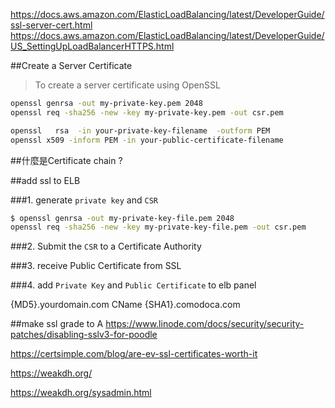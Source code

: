 https://docs.aws.amazon.com/ElasticLoadBalancing/latest/DeveloperGuide/ssl-server-cert.html
https://docs.aws.amazon.com/ElasticLoadBalancing/latest/DeveloperGuide/US_SettingUpLoadBalancerHTTPS.html

##Create a Server Certificate
>To create a server certificate using OpenSSL

```bash
openssl genrsa -out my-private-key.pem 2048
openssl req -sha256 -new -key my-private-key.pem -out csr.pem
```





```bash
openssl   rsa  -in your-private-key-filename  -outform PEM 
openssl x509 -inform PEM -in your-public-certificate-filename
```

##什麼是Certificate chain ?



##add ssl to ELB 

###1. generate `private key` and `CSR`
```sh
$ openssl genrsa -out my-private-key-file.pem 2048
openssl req -sha256 -new -key my-private-key-file.pem -out csr.pem
```
###2. Submit the `CSR` to a Certificate Authority

###3. receive Public Certificate from SSL

###4. add `Private Key` and `Public Certificate` to elb panel

{MD5}.yourdomain.com
CName {SHA1}.comodoca.com


##make ssl grade to A
https://www.linode.com/docs/security/security-patches/disabling-sslv3-for-poodle

https://certsimple.com/blog/are-ev-ssl-certificates-worth-it

https://weakdh.org/

https://weakdh.org/sysadmin.html